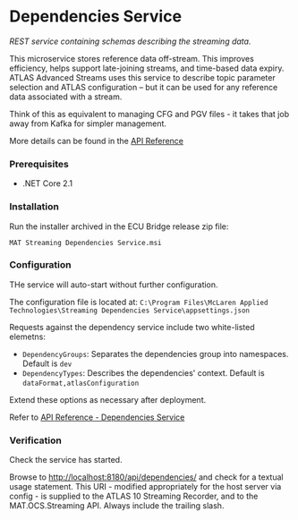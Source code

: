 # Dependencies Service

_REST service containing schemas describing the streaming data._

<!-- This is the service responsible for the storage and retrieval of data formats used in ATLAS Advanced Streams (AAS). It supports the storage of two forms of formats:

- Data Formats for the parsing of AAS messages
- Atlas Configuration to support rendering the content of the AAS messages -->

This microservice stores reference data off-stream. This improves efficiency, helps support late-joining streams, and time-based data expiry. 
ATLAS Advanced Streams uses this service to describe topic parameter selection and ATLAS configuration – but it can be used for any reference data associated with a stream. 

Think of this as equivalent to managing CFG and PGV files - it takes that job away from Kafka for simpler management.

More details can be found in the [API Reference](https://mclarenappliedtechnologies.zendesk.com/hc/en-us/articles/115003531373-API-Reference-Dependencies-Service)

### Prerequisites

- .NET Core 2.1

### Installation

Run the installer archived in the ECU Bridge release zip file:

`MAT Streaming Dependencies Service.msi`

### Configuration

THe service will auto-start without further configuration.

The configuration file is located at:
`C:\Program Files\McLaren Applied Technologies\Streaming Dependencies Service\appsettings.json`

Requests against the dependency service include two white-listed elemetns:
- `DependencyGroups`: Separates the dependencies group into namespaces. Default is `dev`
- `DependencyTypes`: Describes the dependencies' context. Default is `dataFormat,atlasConfiguration`

Extend these options as necessary after deployment. 

Refer to [API Reference - Dependencies Service](https://mclarenappliedtechnologies.zendesk.com/hc/en-us/articles/115003531373-API-Reference-Dependencies-Service)

### Verification

Check the service has started.

Browse to [http://localhost:8180/api/dependencies/](http://localhost:8180/api/dependencies/) and check for a textual usage statement. This URI - modified appropriately for the host server via config - is supplied to the ATLAS 10 Streaming Recorder, and to the MAT.OCS.Streaming API. Always include the trailing slash.